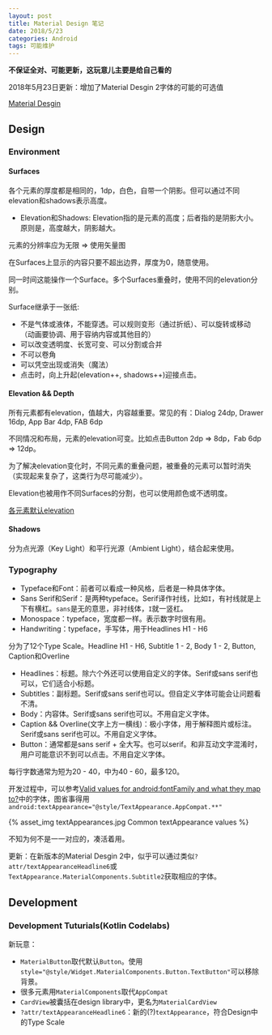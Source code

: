 ```yaml
---
layout: post
title: Material Design 笔记
date: 2018/5/23
categories: Android
tags: 可能维护
---
```


**不保证全对、可能更新，这玩意儿主要是给自己看的**

2018年5月23日更新：增加了Material Desgin 2字体的可能的可选值

[Material Desgin](https://material.io/)

## Design

### Environment

#### Surfaces

各个元素的厚度都是相同的，1dp，白色，自带一个阴影。但可以通过不同elevation和shadows表示高度。

- Elevation和Shadows: Elevation指的是元素的高度；后者指的是阴影大小。原则是，高度越大，阴影越大。

元素的分辨率应为无限 => 使用矢量图

<!--more-->

在Surfaces上显示的内容只要不超出边界，厚度为0，随意使用。

同一时间这能操作一个Surface。多个Surfaces重叠时，使用不同的elevation分别。

Surface继承于一张纸: 

- 不是气体或液体，不能穿透。可以规则变形（通过折纸）、可以旋转或移动（动画要协调、用于容纳内容或其他目的）
- 可以改变透明度、长宽可变、可以分割或合并
- 不可以卷角
- 可以凭空出现或消失（魔法）
- 点击时，向上升起(elevation++, shadows++)迎接点击。

#### Elevation && Depth

所有元素都有elevation，值越大，内容越重要。常见的有：Dialog 24dp, Drawer 16dp, App Bar 4dp, FAB 6dp

不同情况和布局，元素的elevation可变。比如点击Button 2dp => 8dp，Fab 6dp => 12dp。

为了解决elevation变化时，不同元素的重叠问题，被重叠的元素可以暂时消失（实现起来复杂了，这类行为尽可能减少）。

Elevation也被用作不同Surfaces的分割，也可以使用颜色或不透明度。

[各元素默认elevation](https://material.io/design/environment/elevation.html#default-elevations)

#### Shadows

分为点光源（Key Light）和平行光源（Ambient Light），结合起来使用。

### Typography

- Typeface和Font：前者可以看成一种风格，后者是一种具体字体。
- Sans Serif和Serif：是两种typeface。Serif译作衬线，比如`I`，有衬线就是上下有横杠。`sans`是无的意思，非衬线体，`I`就一竖杠。
- Monospace：typeface，宽度都一样。表示数字时很有用。
- Handwriting：typeface，手写体，用于Headlines H1 - H6

分为了12个Type Scale。Headline H1 - H6, Subtitle 1 - 2, Body 1 - 2, Button, Caption和Overline

- Headlines：标题。除六个外还可以使用自定义的字体。Serif或sans serif也可以，它们适合小标题。
- Subtitles：副标题。Serif或sans serif也可以。但自定义字体可能会让问题看不清。
- Body：内容体。Serif或sans serif也可以。不用自定义字体。
- Caption && Overline(文字上方一横线)：极小字体，用于解释图片或标注。Serif或sans serif也可以。不用自定义字体。
- Button：通常都是sans serif + 全大写。也可以serif。和非互动文字混淆时，用户可能意识不到可以点击。不用自定义字体。

每行字数通常为短为20 - 40，中为40 - 60，最多120。

开发过程中，可以参考[Valid values for android:fontFamily and what they map to?](https://stackoverflow.com/a/19692168/5507158)中的字体，图省事得用`android:textAppearance="@style/TextAppearance.AppCompat.**"`

{% asset_img textAppearances.jpg Common textAppearance values %}

不知为何不是一一对应的，凑活着用。

更新：在新版本的Material Desgin 2中，似乎可以通过类似`?attr/textAppearanceHeadline6`或`TextAppearance.MaterialComponents.Subtitle2`获取相应的字体。

## Development

### Development Tuturials(Kotlin Codelabs)

新玩意：

- `MaterialButton`取代默认`Button`。使用`style="@style/Widget.MaterialComponents.Button.TextButton"`可以移除背景。
- 很多元素用`MaterialComponents`取代`AppCompat`
- `CardView`被囊括在design library中，更名为`MaterialCardView`
- `?attr/textAppearanceHeadline6`：新的(?)`textAppearance`，符合Design中的Type Scale
